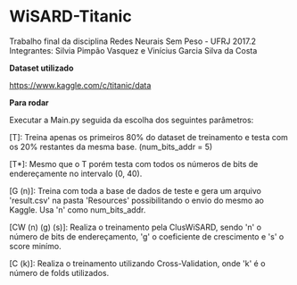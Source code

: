 # WiSARD-Titanic

Trabalho final da disciplina Redes Neurais Sem Peso - UFRJ 2017.2
Integrantes: Silvia Pimpão Vasquez e Vinícius Garcia Silva da Costa

**Dataset utilizado**

https://www.kaggle.com/c/titanic/data

**Para rodar**

Executar a Main.py seguida da escolha dos seguintes parâmetros:

[T]: Treina apenas os primeiros 80% do dataset de treinamento e testa com os 20% restantes da mesma base. (num_bits_addr = 5)

[T*]: Mesmo que o T porém testa com todos os números de bits de endereçamente no intervalo (0, 40).

[G (n)]: Treina com toda a base de dados de teste e gera um arquivo 'result.csv' na pasta 'Resources' possibilitando o envio do mesmo ao Kaggle. Usa 'n' como num_bits_addr.

[CW (n) (g) (s)]: Realiza o treinamento pela ClusWiSARD, sendo 'n' o número de bits de endereçamento, 'g' o coeficiente de crescimento e 's' o score minímo.

[C (k)]: Realiza o treinamento utilizando Cross-Validation, onde 'k' é o número de folds utilizados.
